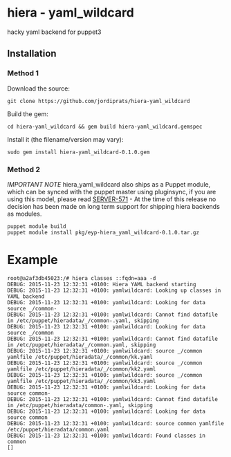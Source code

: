 # hiera - yaml_wildcard

hacky yaml backend for puppet3

## Installation



### Method 1

Download the source:

```
git clone https://github.com/jordiprats/hiera-yaml_wildcard
```

Build the gem:

```
cd hiera-yaml_wildcard && gem build hiera-yaml_wildcard.gemspec
```

Install it (the filename/version may vary):

```
sudo gem install hiera-yaml_wildcard-0.1.0.gem
```

### Method 2

*IMPORTANT NOTE* hiera_yaml_wildcard also ships as a Puppet module, which can be synced with the puppet master using pluginsync, if you are using this model, please read [SERVER-571](https://tickets.puppetlabs.com/browse/SERVER-571) - At the time of this release no decision has been made on long term support for shipping hiera backends as modules.

```
puppet module build
puppet module install pkg/eyp-hiera_yaml_wildcard-0.1.0.tar.gz
```

Example
=======

```
root@a2af3db45023:/# hiera classes ::fqdn=aaa -d
DEBUG: 2015-11-23 12:32:31 +0100: Hiera YAML backend starting
DEBUG: 2015-11-23 12:32:31 +0100: yamlwildcard: Looking up classes in YAML backend
DEBUG: 2015-11-23 12:32:31 +0100: yamlwildcard: Looking for data source _/common-
DEBUG: 2015-11-23 12:32:31 +0100: yamlwildcard: Cannot find datafile in /etc/puppet/hieradata/_/common-.yaml, skipping
DEBUG: 2015-11-23 12:32:31 +0100: yamlwildcard: Looking for data source _/common
DEBUG: 2015-11-23 12:32:31 +0100: yamlwildcard: Cannot find datafile in /etc/puppet/hieradata/_/common.yaml, skipping
DEBUG: 2015-11-23 12:32:31 +0100: yamlwildcard: source _/common yamlfile /etc/puppet/hieradata/_/common/kk.yaml
DEBUG: 2015-11-23 12:32:31 +0100: yamlwildcard: source _/common yamlfile /etc/puppet/hieradata/_/common/kk2.yaml
DEBUG: 2015-11-23 12:32:31 +0100: yamlwildcard: source _/common yamlfile /etc/puppet/hieradata/_/common/kk3.yaml
DEBUG: 2015-11-23 12:32:31 +0100: yamlwildcard: Looking for data source common-
DEBUG: 2015-11-23 12:32:31 +0100: yamlwildcard: Cannot find datafile in /etc/puppet/hieradata/common-.yaml, skipping
DEBUG: 2015-11-23 12:32:31 +0100: yamlwildcard: Looking for data source common
DEBUG: 2015-11-23 12:32:31 +0100: yamlwildcard: source common yamlfile /etc/puppet/hieradata/common.yaml
DEBUG: 2015-11-23 12:32:31 +0100: yamlwildcard: Found classes in common
[]
```
